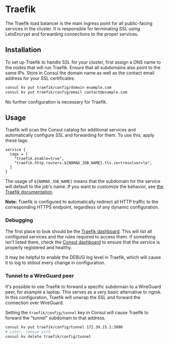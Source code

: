 # Traefik

The Traefik load balancer is the main ingress point for all public-facing services in the cluster. It is responsible for terminating SSL using LetsEncrypt and forwarding connections to the proper services.

## Installation

To set up Traefik to handle SSL for your cluster, first assign a DNS name to the nodes that will run Traefik. Ensure that all subdomains also point to the same IPs. Store in Consul the domain name as well as the contact email address for your SSL certificates:

```bash
consul kv put traefik/config/domain example.com
consul kv put traefik/config/email contact@example.com
```

No further configuration is necessary for Traefik.

## Usage

Traefik will scan the Consul catalog for additional services and automatically configure SSL and forwarding for them. To use this, apply these tags:

```hcl
service {
  tags = [
    "traefik.enable=true",
    "traefik.http.routers.${NOMAD_JOB_NAME}.tls.certresolver=le",
  ]
}
```

The usage of `${NOMAD_JOB_NAME}` means that the subdomain for the service will default to the job's name. If you want to customize the behavior, see [the Traefik documentation](https://doc.traefik.io/traefik/routing/routers/).

**Note:** Traefik is configured to automatically redirect all HTTP traffic to the corresponding HTTPS endpoint, regardless of any dynamic configuration.

### Debugging

The first place to look should be the [Traefik dashboard](https://172.30.0.1:8080). This will list all configured services and the rules required to access them. If something isn't listed there, check the [Consul dashboard](https://172.30.0.1:8501) to ensure that the service is properly registered and healthy.

It may be helpful to enable the DEBUG log level in Traefik, which will cause it to log to stdout every change in configuration.

### Tunnel to a WireGuard peer

It's possible to use Traefik to forward a specific subdomain to a WireGuard
peer, for example a laptop. This serves as a very basic alternative to ngrok.
In this configuration, Traefik will unwrap the SSL and forward the connection
over WireGuard.

Setting the `traefik/config/tunnel` key in Consul will cause Traefik to forward
the "tunnel" subdomain to that address.

```bash
consul kv put traefik/config/tunnel 172.30.15.1:3000
# Later, remove with
consul kv delete traefik/config/tunnel
```
